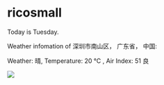 # ricosmall

Today is Tuesday.

Weather infomation of 深圳市南山区， 广东省， 中国: 

Weather: 晴, Temperature: 20 ℃ , Air Index: 51 良

<img src="https://github-readme-stats.vercel.app/api?username=ricosmall&show_icons=true" />
